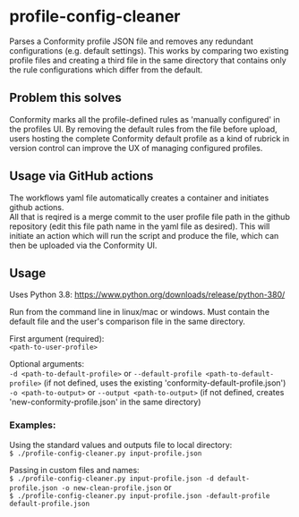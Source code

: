 # profile-config-cleaner
Parses a Conformity profile JSON file and removes any redundant configurations (e.g. default settings). This works by comparing two existing profile files and creating a third file in the same directory that contains only the rule configurations which differ from the default.

## Problem this solves
Conformity marks all the profile-defined rules as 'manually configured' in the profiles UI. By removing the default rules from the file before upload, users hosting the complete Conformity default profile as a kind of rubrick in version control can improve the UX of managing configured profiles.

## Usage via GitHub actions
The workflows yaml file automatically creates a container and initiates github actions. <br />
All that is reqired is a merge commit to the user profile file path in the github repository (edit this file path name in the yaml file as desired). This will initiate an action which will run the script and produce the file, which can then be uploaded via the Conformity UI.

## Usage
Uses Python 3.8: https://www.python.org/downloads/release/python-380/

Run from the command line in linux/mac or windows. Must contain the default file and the user's comparison file in the same directory. <br />

First argument (required): <br />
`<path-to-user-profile>`<br />

Optional arguments:<br />
`-d <path-to-default-profile>` or `--default-profile <path-to-default-profile>` (if not defined, uses the existing 'conformity-default-profile.json') <br />
`-o <path-to-output>` or `--output <path-to-output>` (if not defined, creates 'new-conformity-profile.json' in the same directory)  <br />

### Examples:

Using the standard values and outputs file to local directory: <br />
`$ ./profile-config-cleaner.py input-profile.json` 

Passing in custom files and names: <br />
`$ ./profile-config-cleaner.py input-profile.json -d default-profile.json -o new-clean-profile.json` or <br /> 
`$ ./profile-config-cleaner.py input-profile.json -default-profile default-profile.json`
